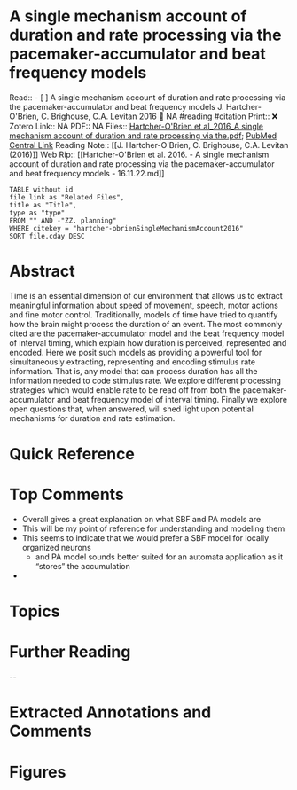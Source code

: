 

# A single mechanism account of duration and rate processing via the pacemaker-accumulator and beat frequency models
Read:: - [ ] A single mechanism account of duration and rate processing via the pacemaker-accumulator and beat frequency models J. Hartcher-O'Brien, C. Brighouse, C.A. Levitan 2016 🛫 NA #reading #citation
Print::  ❌
Zotero Link:: NA
PDF:: NA
Files:: [Hartcher-O'Brien et al_2016_A single mechanism account of duration and rate processing via the.pdf](file:////home/michaelt/Insync/m@tarlton.info/Google%20Drive/06.%20Zotero/storage/4CNUGNR3/Hartcher-O'Brien%20et%20al_2016_A%20single%20mechanism%20account%20of%20duration%20and%20rate%20processing%20via%20the.pdf); [PubMed Central Link](file:///)
Reading Note:: [[J. Hartcher-O'Brien, C. Brighouse, C.A. Levitan (2016)]]
Web Rip:: [[Hartcher-O'Brien et al. 2016. - A single mechanism account of duration and rate processing via the pacemaker-accumulator and beat frequency models - 16.11.22.md]]

```dataview
TABLE without id
file.link as "Related Files",
title as "Title",
type as "type"
FROM "" AND -"ZZ. planning"
WHERE citekey = "hartcher-obrienSingleMechanismAccount2016" 
SORT file.cday DESC

```

# Abstract
Time is an essential dimension of our environment that allows us to extract meaningful information about speed of movement, speech, motor actions and fine motor control. Traditionally, models of time have tried to quantify how the brain might process the duration of an event. The most commonly cited are the pacemaker-accumulator model and the beat frequency model of interval timing, which explain how duration is perceived, represented and encoded. Here we posit such models as providing a powerful tool for simultaneously extracting, representing and encoding stimulus rate information. That is, any model that can process duration has all the information needed to code stimulus rate. We explore different processing strategies which would enable rate to be read off from both the pacemaker-accumulator and beat frequency model of interval timing. Finally we explore open questions that, when answered, will shed light upon potential mechanisms for duration and rate estimation.

# Quick Reference


# Top Comments
- Overall gives a great explanation on what SBF and PA models are
- This will be my point of reference for understanding and modeling them
- This seems to indicate that we would prefer a SBF model for locally organized neurons
	- and PA model sounds better suited for an automata application as it “stores” the accumulation
- 

# Topics


# Further Reading 
 

--
# Extracted Annotations and Comments


# Figures